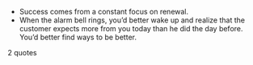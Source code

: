 - Success comes from a constant focus on renewal.
 - When the alarm bell rings, you’d better wake up and realize that the customer expects more from you today than he did the day before. You’d better find ways to be better.

2 quotes
